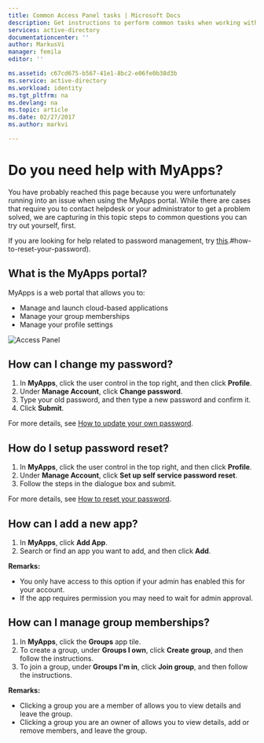 ```yaml
---
title: Common Access Panel tasks | Microsoft Docs
description: Get instructions to perform common tasks when working with the access panel.
services: active-directory
documentationcenter: ''
author: MarkusVi
manager: femila
editor: ''

ms.assetid: c67cd675-b567-41e1-8bc2-e06fe0b38d3b
ms.service: active-directory
ms.workload: identity
ms.tgt_pltfrm: na
ms.devlang: na
ms.topic: article
ms.date: 02/27/2017
ms.author: markvi

---
```

# Do you need help with MyApps?

You have probably reached this page because you were unfortunately running into an issue when using the MyApps portal. While there are cases that require you to contact helpdesk or your administrator to get a problem solved, we are capturing in this topic steps to common questions you can try out yourself, first. 

If you are looking for help related to password management, try [this](active-directory-passwords-update-your-own-password.md#how-to-reset-your-password).#how-to-reset-your-password).
  

## What is the MyApps portal?


MyApps is a web portal that allows you to:

- Manage and launch cloud-based applications
- Manage your group memberships
- Manage your profile settings 

![Access Panel][1] 




## How can I change my password?

1.	In **MyApps**, click the user control in the top right, and then click **Profile**.
2.	Under **Manage Account**, click **Change password**.
3.	Type your old password, and then type a new password and confirm it.
4.	Click **Submit**.

For more details, see [How to update your own password](active-directory-passwords-update-your-own-password.md#how-to-reset-your-password).


## How do I setup password reset?

1.	In **MyApps**, click the user control in the top right, and then click **Profile**.
2.	Under **Manage Account**, click **Set up self service password reset**.
3.	Follow the steps in the dialogue box and submit.

For more details, see [How to reset your password](active-directory-passwords-update-your-own-password.md#how-to-reset-your-password).


## How can I add a new app?

1.	In **MyApps**, click **Add App**.
2.	Search or find an app you want to add, and then click **Add**.

**Remarks:**

- You only have access to this option if your admin has enabled this for your account.
- If the app requires permission you may need to wait for admin approval.



## How can I manage group memberships?

1.	In **MyApps**, click the **Groups** app tile.
2.	To create a group, under **Groups I own**, click **Create group**, and then follow the instructions.
3.	To join a group, under **Groups I'm in**, click **Join group**, and then follow the instructions.

**Remarks:**

- Clicking a group you are a member of allows you to view details and leave the group.
- Clicking a group you are an owner of allows you to view details, add or remove members, and leave the group.



<!--Image references-->
[1]: ./media/active-directory-saas-access-panel-user-help/01.png
